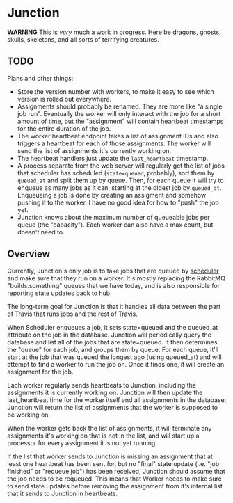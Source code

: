 # Junction

**WARNING** This is _very_ much a work in progress. Here be dragons, ghosts, skulls, skeletons, and all sorts of terrifying creatures.

## TODO

Plans and other things:

- Store the version number with workers, to make it easy to see which version is rolled out everywhere.
- Assignments should probably be renamed. They are more like "a single job
  run". Eventually the worker will only interact with the job for a short
  amount of time, but the "assignment" will contain heartbeat timestamps for
  the entire duration of the job.
- The worker heartbeat endpoint takes a list of assignment IDs and also
  triggers a heartbeat for each of those assignments. The worker will send the
  list of assignments it's currently working on.
- The heartbeat handlers just update the `last_heartbeat` timestamp.
- A process separate from the web server will regularly get the list of jobs that scheduler has scheduled (`state=queued`, probably), sort them by `queued_at` and split them up by queue. Then, for each queue it will try to enqueue as many jobs as it can, starting at the oldest job by `queued_at`. Enqueueing a job is done by creating an assigment and somehow pushing it to the worker. I have no good idea for how to "push" the job yet.
- Junction knows about the maximum number of queueable jobs per queue (the "capacity"). Each worker can also have a max count, but doesn't need to.

## Overview

Currently, Junction's only job is to take jobs that are queued by
[scheduler](https://github.com/travis-ci/travis-scheduler) and make sure that
they run on a worker. It's mostly replacing the RabbitMQ "builds.something"
queues that we have today, and is also responsible for reporting state updates
back to hub.

The long-term goal for Junction is that it handles all data between the part of
Travis that runs jobs and the rest of Travis.

When Scheduler enqueues a job, it sets state=queued and the queued_at attribute
on the job in the database. Junction will periodically query the database and
list all of the jobs that are state=queued. It then determines the "queue" for
each job, and groups them by queue. For each queue, it'll start at the job that
was queued the longest ago (using queued_at) and will attempt to find a worker
to run the job on. Once it finds one, it will create an assignment for the job.

Each worker regularly sends heartbeats to Junction, including the assignments
it is currently working on. Junction will then update the last_heartbeat time
for the worker itself and all assignments in the database. Junction will return
the list of assignments that the worker is supposed to be working on.

When the worker gets back the list of assignments, it will terminate any
assignments it's working on that is not in the list, and will start up a
processor for every assignment it is not yet running.

If the list that worker sends to Junction is missing an assignment that at
least one heartbeat has been sent for, but no "final" state update (i.e. "job
finished" or "requeue job") has been received, Junction should assume that the
job needs to be requeued. This means that Worker needs to make sure to send
state updates before removing the assignment from it's internal list that it
sends to Junction in heartbeats.
